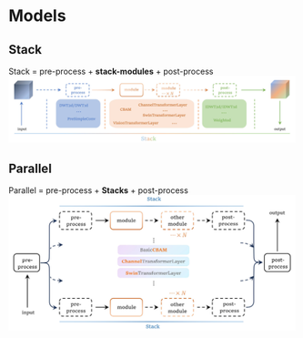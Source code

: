 # Models

## Stack
Stack = pre-process + **stack-modules** + post-process
![stack](assets/jpg/stack.jpg)

## Parallel
Parallel = pre-process + **Stacks** + post-process
![parallel](assets/jpg/parallel.jpg)
